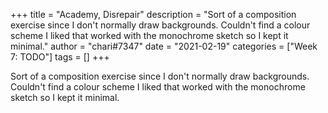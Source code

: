 +++
title = "Academy, Disrepair"
description = "Sort of a composition exercise since I don't normally draw backgrounds. Couldn't find a colour scheme I liked that worked with the monochrome sketch so I kept it minimal."
author = "chari#7347"
date = "2021-02-19"
categories = ["Week 7: TODO"]
tags = []
+++

Sort of a composition exercise since I don't normally draw backgrounds. Couldn't find a colour scheme I liked that worked with the monochrome sketch so I kept it minimal.
